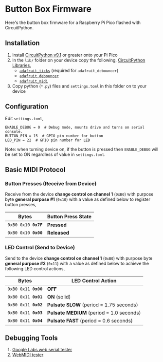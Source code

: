 # Button Box Firmware

Here's the button box firmware for a Raspberry Pi Pico flashed with CircuitPython.

## Installation

1. Install [CircuitPython v9.1](https://circuitpython.org/board/raspberry_pi_pico/)
   or greater onto your Pi Pico
2. In the `lib/` folder on your device copy the following,
   [CircuitPython Libraries](https://circuitpython.org/libraries),
    - [`adafruit_ticks`](https://docs.circuitpython.org/projects/ticks/) (required for `adafruit_debouncer`)
    - [`adafruit_debouncer`](https://docs.circuitpython.org/projects/debouncer/)
    - [`adafruit_midi`](https://docs.circuitpython.org/projects/midi/)
3. Copy python (`*.py`) files and `settings.toml` in this folder on to your device

## Configuration

Edit `settings.toml`,

```
ENABLE_DEBUG = 0  # Debug mode, mounts drive and turns on serial console.
BUTTON_PIN = 15  # GPIO pin number for button
LED_PIN = 22  # GPIO pin number for LED
```

Note: when turning device on, if the button is pressed then `ENABLE_DEBUG` will
be set to ON regardless of value in `settings.toml`.

## Basic MIDI Protocol

### Button Presses (Receive from Device)

Receive from the device **change control on channel 1** (`0xB0`) with purpose
byte **general purpose #1** (`0x10`) with a value as defined below to register
button presses,

| Bytes                           | Button Press State |
|---------------------------------|--------------------|
| <code>0xB0 0x10 **0x7F**</code> | **Pressed**        |
| <code>0xB0 0x10 **0x00**</code> | **Released**       |

### LED Control (Send to Device)

Send to the device **change control on channel 1** (`0xB0`) with purpose byte
**general purpose #2** (`0x11`) with a value as defined below to achieve the
following LED control actions,

| Bytes                           | LED Control Action                        |
|---------------------------------|-------------------------------------------|
| <code>0xB0 0x11 **0x00**</code> | **OFF**                                   |
| <code>0xB0 0x11 **0x01**</code> | **ON** (solid)                            |
| <code>0xB0 0x11 **0x02**</code> | **Pulsate SLOW** (period = 1.75 seconds)  |
| <code>0xB0 0x11 **0x03**</code> | **Pulsate MEDIUM** (period = 1.0 seconds) |
| <code>0xB0 0x11 **0x04**</code> | **Pulsate FAST** (period = 0.6 seconds)   |

## Debugging Tools

1. [Google Labs web serial tester](https://googlechromelabs.github.io/serial-terminal/)
2. [WebMIDI tester](https://studiocode.dev/webmidi-tester/)
